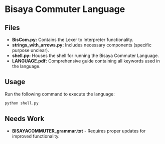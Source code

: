 # Bisaya Commuter Language

## Files

- **BisCom.py:** Contains the Lexer to Interpreter functionality.
- **strings_with_arrows.py:** Includes necessary components (specific purpose unclear).
- **shell.py:** Houses the shell for running the Bisaya Commuter Language.
- **LANGUAGE.pdf:** Comprehensive guide containing all keywords used in the language.

## Usage

Run the following command to execute the language:

```bash
python shell.py
```

## Needs Work
- **BISAYACOMMUTER_grammar.txt** - Requires proper updates for improved functionality.
